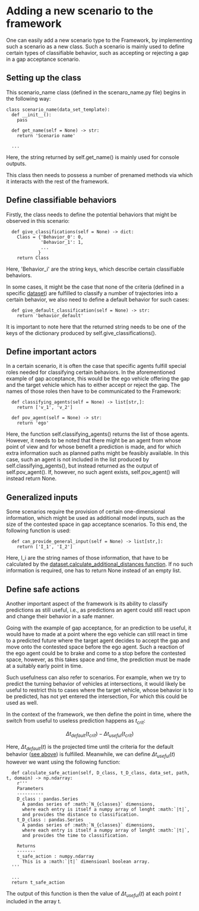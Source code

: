 # Adding a new scenario to the framework
One can easily add a new scenario type to the Framework, by implementing such a scenario as a new class. Such a scenario is mainly used to define certain 
types of classifiable behavior, such as accepting or rejecting a gap in a gap acceptance scenario.

## Setting up the class

This scenario_name class (defined in the scenaro_name.py file) begins in the following way:
```
class scenario_name(data_set_template):
  def __init__():
    pass

  def get_name(self = None) -> str:
    return 'Scenario name'

  ...
```
Here, the string returned by self.get_name() is mainly used for console outputs.

This class then needs to possess a number of prenamed methods via which it interacts with the rest of the framework.

## Define classifiable behaviors
Firstly, the class needs to define the potential behaviors that might be observed in this scenario:
```
  def give_classifications(self = None) -> dict:
    Class = {'Behavior_0': 0,
             'Behavior_1': 1,
             ...
            }
    return Class
```
Here, 'Behavior_i' are the string keys, which describe certain classifiable behaviors.

In some cases, it might be the case that none of the criteria (defined in a specific [dataset](https://github.com/julianschumann/General-Framework/tree/main/Framework/Data_sets)) are fulfilled to classify a number of trajectories into a certain behavior,
we also need to define a default behavior for such cases:
```
  def give_default_classification(self = None) -> str:
    return 'behavior_default'
```
It is important to note here that the returned string needs to be one of the keys of the dictionary produced by self.give_classifications().

## Define important actors
In a certain scenario, it is often the case that specific agents fulfill special roles needed for classifying certain behaviors. In the aforementioned example of gap acceptance, this would be 
the ego vehicle offering the gap and the target vehicle which has to either accept or reject the gap.
The names of those roles then have to be communicated to the Framework:
```
  def classifying_agents(self = None) -> list[str,]:
    return ['v_1', 'v_2']

  def pov_agent(self = None) -> str:
    return 'ego'
```
Here, the function self.classifying_agents() returns the list of those agents. However, it needs to be noted that there might be an agent from whose point of view and for whose benefit a prediction is made,
and for which extra information such as planned paths might be feasibly available.
In this case, such an agent is not included in the list produced by self.classifying_agents(), but instead returned as the output of self.pov_agent(). If, however, no such agent exists, self.pov_agent() will instead return None.

## Generalized inputs
Some scenarios require the provision of certain one-dimensional information, which might be used as additional model inputs, such as the size of the contested space in gap acceptance scenarios.
To this end, the following function is used:
```
  def can_provide_general_input(self = None) -> list[str,]:
    return ['I_1', 'I_2']
```
Here, I_i are the string names of those information, that have to be calculated by the [dataset.calculate_additional_distances function](https://github.com/julianschumann/General-Framework/blob/main/Framework/Data_sets/data_set_template.py). If no such information is required, one has to return None instead of an empty list.

## Define safe actions
Another important aspect of the framework is its ability to classify predictions as still useful, i.e., as predictions an agent could still react upon and change their behavior in a safe manner. 

Going with the example of gap acceptance, for an prediction to be useful, it would have to made at a point where the ego vehicle can still react in time to a predicted future where the target agent decides to accept the gap and move onto the contested space before the ego agent. Such a reaction of the ego agent could be to brake and come to a stop before the contested space, however, as this takes space and time, the prediction must be made at a suitably early point in time. 

Such usefulness can also refer to scenarios. For example, when we try to predict the turning behavior of vehicles at intersections, it would likely be useful to restrict this to cases where the target vehicle, whose behavior is to be predicted, has not yet entered the intersection, For which this could be used as well.

In the context of the framework, we then define the point in time, where the switch from useful to useless prediction happens as $t_{crit}$:

$$ \Delta t_{default}(t_{crit}) - \Delta t_{useful} (t_{crit}) $$

Here, $\Delta t_{default}(t)$ is the projected time until the criteria for the default behavior ([see above](https://github.com/julianschumann/General-Framework/edit/main/Framework/Scenarios/README.md?plain=1#L37)) is fulfilled. Meanwhile, we can define $\Delta t_{useful}(t)$ however we want using the following function:

```
  def calculate_safe_action(self, D_class, t_D_class, data_set, path, t, domain) -> np.ndarray:
    r'''
    Parameters
    ----------
    D_class : pandas.Series
      A pandas series of :math:`N_{classes}` dimensions,
      where each entry is itself a numpy array of lenght :math:`|t|`, 
      and provides the distance to classification.
    t_D_class : pandas.Series
      A pandas series of :math:`N_{classes}` dimensions,
      where each entry is itself a numpy array of lenght :math:`|t|`, 
      and provides the time to classification.

    Returns
    -------
    t_safe_action : numpy.ndarray
      This is a :math:`|t|` dimensioanl boolean array.
  '''

  ...
  return t_safe_action
```

The output of this function is then the value of $\Delta t_{useful}(t)$ at each point $t$ included in the array t.






